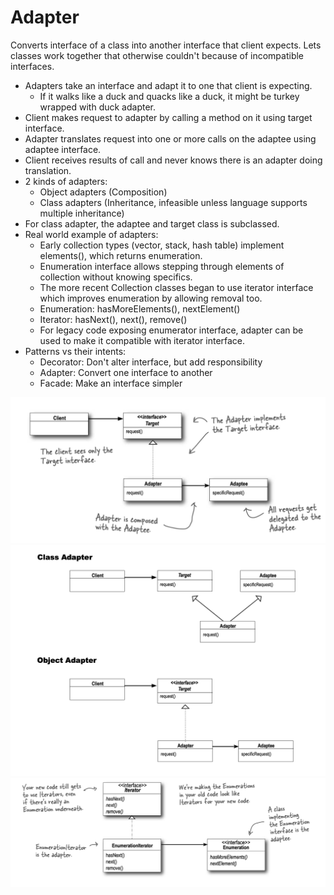 # Adapter

Converts interface of a class into another interface that client expects.
Lets classes work together that otherwise couldn't because of incompatible interfaces.

- Adapters take an interface and adapt it to one that client is expecting.
  - If it walks like a duck and quacks like a duck, it might be turkey wrapped with duck adapter.
- Client makes request to adapter by calling a method on it using target interface.
- Adapter translates request into one or more calls on the adaptee using adaptee interface.
- Client receives results of call and never knows there is an adapter doing translation.
- 2 kinds of adapters:
  - Object adapters (Composition)
  - Class adapters (Inheritance, infeasible unless language supports multiple inheritance)
- For class adapter, the adaptee and target class is subclassed.
- Real world example of adapters:
  - Early collection types (vector, stack, hash table) implement elements(), which returns enumeration.
  - Enumeration interface allows stepping through elements of collection without knowing specifics.
  - The more recent Collection classes began to use iterator interface which improves enumeration by allowing removal too.
  - Enumeration: hasMoreElements(), nextElement()
  - Iterator: hasNext(), next(), remove()
  - For legacy code exposing enumerator interface, adapter can be used to make it compatible with iterator interface.
- Patterns vs their intents:
  - Decorator: Don't alter interface, but add responsibility
  - Adapter: Convert one interface to another
  - Facade: Make an interface simpler

!["ADAPTER I"](adapter_pt1.png "adapter 1")
!["ADAPTER II"](adapter_pt2.png "adapter 2")
!["ADAPTER III"](adapter_pt3.png "adapter 3")
